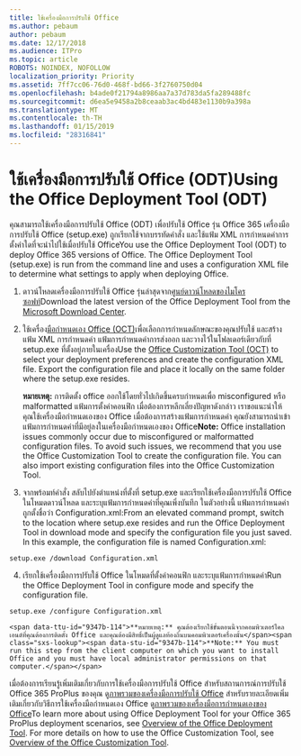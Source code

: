 ```yaml
---
title: ใช้เครื่องมือการปรับใช้ Office
ms.author: pebaum
author: pebaum
ms.date: 12/17/2018
ms.audience: ITPro
ms.topic: article
ROBOTS: NOINDEX, NOFOLLOW
localization_priority: Priority
ms.assetid: 7ff7cc06-76d0-468f-bd66-3f2760750d04
ms.openlocfilehash: b4ade0f21794a8986aa7a37d783da5fa289488fc
ms.sourcegitcommit: d6ea5e9458a2b8ceaab3ac4bd483e1130b9a398a
ms.translationtype: MT
ms.contentlocale: th-TH
ms.lasthandoff: 01/15/2019
ms.locfileid: "28316841"
---
```

# <a name="using-the-office-deployment-tool-odt"></a><span data-ttu-id="9347b-102">ใช้เครื่องมือการปรับใช้ Office (ODT)</span><span class="sxs-lookup"><span data-stu-id="9347b-102">Using the Office Deployment Tool (ODT)</span></span>

<span data-ttu-id="9347b-p101">คุณสามารถใช้เครื่องมือการปรับใช้ Office (ODT) เพื่อปรับใช้ Office รุ่น Office 365 เครื่องมือการปรับใช้ Office (setup.exe) ถูกเรียกใช้จากบรรทัดคำสั่ง และใช้แฟ้ม XML การกำหนดค่าการตั้งค่าใดที่จะนำไปใช้เมื่อปรับใช้ Office</span><span class="sxs-lookup"><span data-stu-id="9347b-p101">You use the Office Deployment Tool (ODT) to deploy Office 365 versions of Office. The Office Deployment Tool (setup.exe) is run from the command line and uses a configuration XML file to determine what settings to apply when deploying Office.</span></span>
  
1. <span data-ttu-id="9347b-105">ดาวน์โหลดเครื่องมือการปรับใช้ Office รุ่นล่าสุดจาก[ศูนย์ดาวน์โหลดของไมโครซอฟท์](http://go.microsoft.com/fwlink/p/?LinkID=626065)</span><span class="sxs-lookup"><span data-stu-id="9347b-105">Download the latest version of the Office Deployment Tool from the [Microsoft Download Center](http://go.microsoft.com/fwlink/p/?LinkID=626065).</span></span>
    
2. <span data-ttu-id="9347b-p102">ใช้เครื่อง[มือกำหนดเอง Office (OCT)](https://config.office.com)เพื่อเลือกการกำหนดลักษณะของคุณปรับใช้ และสร้างแฟ้ม XML การกำหนดค่า แฟ้มการกำหนดค่าการส่งออก และวางไว้ในโฟลเดอร์เดียวกับที่ setup.exe ที่ตั้งอยู่ภายในเครื่อง</span><span class="sxs-lookup"><span data-stu-id="9347b-p102">Use the [Office Customization Tool (OCT)](https://config.office.com) to select your deployment preferences and create the configuration XML file. Export the configuration file and place it locally on the same folder where the setup.exe resides.</span></span> 
    
    <span data-ttu-id="9347b-p103">**หมายเหตุ:** การติดตั้ง office ออกใช้โดยทั่วไปเกิดขึ้นครบกำหนดเพื่อ misconfigured หรือ malformatted แฟ้มการตั้งค่าคอนฟิก เมื่อต้องการหลีกเลี่ยงปัญหาดังกล่าว เราขอแนะนำให้ คุณใช้เครื่องมือกำหนดเองของ Office เมื่อต้องการสร้างแฟ้มการกำหนดค่า คุณยังสามารถนำเข้าแฟ้มการกำหนดค่าที่มีอยู่ลงในเครื่องมือกำหนดเองของ Office</span><span class="sxs-lookup"><span data-stu-id="9347b-p103">**Note:** Office installation issues commonly occur due to misconfigured or malformatted configuration files. To avoid such issues, we recommend that you use the Office Customization Tool to create the configuration file. You can also import existing configuration files into the Office Customization Tool.</span></span> 
    
3. <span data-ttu-id="9347b-p104">จากพร้อมท์คำสั่ง สลับไปยังตำแหน่งที่ตั้งที่ setup.exe และเรียกใช้เครื่องมือการปรับใช้ Office ในโหมดดาวน์โหลด และระบุแฟ้มการกำหนดค่าที่คุณเพิ่งบันทึก ในตัวอย่างนี้ แฟ้มการกำหนดค่าถูกตั้งชื่อว่า Configuration.xml:</span><span class="sxs-lookup"><span data-stu-id="9347b-p104">From an elevated command prompt, switch to the location where setup.exe resides and run the Office Deployment Tool in download mode and specify the configuration file you just saved. In this example, the configuration file is named Configuration.xml:</span></span>
    
  ```
  setup.exe /download Configuration.xml  
  ```

4. <span data-ttu-id="9347b-113">เรียกใช้เครื่องมือการปรับใช้ Office ในโหมดที่ตั้งค่าคอนฟิก และระบุแฟ้มการกำหนดค่า</span><span class="sxs-lookup"><span data-stu-id="9347b-113">Run the Office Deployment Tool in configure mode and specify the configuration file.</span></span>
    
  ```
  setup.exe /configure Configuration.xml
  ```

    <span data-ttu-id="9347b-114">**หมายเหตุ:** คุณต้องเรียกใช้ขั้นตอนนี้จากคอมพิวเตอร์ไคลเอนต์ที่คุณต้องการติดตั้ง Office และคุณต้องมีสิทธิ์เป็นผู้ดูแลท้องถิ่นบนคอมพิวเตอร์เครื่องนั้น</span><span class="sxs-lookup"><span data-stu-id="9347b-114">**Note:** You must run this step from the client computer on which you want to install Office and you must have local administrator permissions on that computer.</span></span> 
    
<span data-ttu-id="9347b-p105">เมื่อต้องการเรียนรู้เพิ่มเติมเกี่ยวกับการใช้เครื่องมือการปรับใช้ Office สำหรับสถานการณ์การปรับใช้ Office 365 ProPlus ของคุณ ดู[ภาพรวมของเครื่องมือการปรับใช้ Office](https://docs.microsoft.com/deployoffice/overview-of-the-office-2016-deployment-tool) สำหรับรายละเอียดเพิ่มเติมเกี่ยวกับวิธีการใช้เครื่องมือกำหนดเอง Office ดู[ภาพรวมของเครื่องมือการกำหนดเองของ Office](https://docs.microsoft.com/DeployOffice/overview-of-the-office-customization-tool-for-click-to-run)</span><span class="sxs-lookup"><span data-stu-id="9347b-p105">To learn more about using Office Deployment Tool for your Office 365 ProPlus deployment scenarios, see [Overview of the Office Deployment Tool](https://docs.microsoft.com/deployoffice/overview-of-the-office-2016-deployment-tool). For more details on how to use the Office Customization Tool, see [Overview of the Office Customization Tool](https://docs.microsoft.com/DeployOffice/overview-of-the-office-customization-tool-for-click-to-run).</span></span>
  

